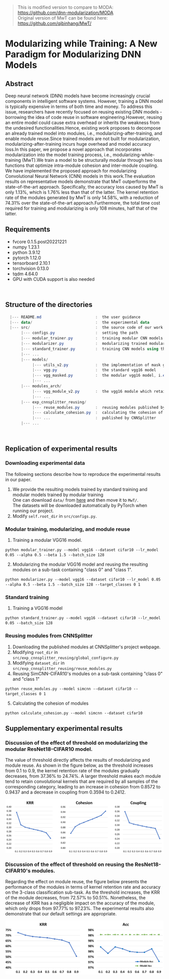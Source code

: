 > This is modified version to compare to MODA: https://github.com/dnn-modularization/MODA <br>
> Original version of MwT can be found here: https://github.com/qibinhang/MwT/

# Modularizing while Training: A New Paradigm for Modularizing DNN Models
## Abstract
Deep neural network (DNN) models have become increasingly crucial components in intelligent software systems. However, training a DNN model is typically expensive in terms of both time and money. To address this issue, researchers have recently focused on reusing existing DNN models - borrowing the idea of code reuse in software engineering.However, reusing an entire model could cause extra overhead or inherits the weakness from the undesired functionalities.Hence, existing work proposes to decompose an already trained model into modules, i.e., modularizing-after-training, and enable module reuse.Since trained models are not built for modularization, modularizing-after-training incurs huge overhead and model accuracy loss.In this paper, we propose a novel approach that incorporates modularization into the model training process, i.e., modularizing-while-training (MwT).We train a model to be structurally modular through two loss functions that optimize intra-module cohesion and inter-module coupling. We have implemented the proposed approach for modularizing Convolutional Neural Network (CNN) models in this work.The evaluation results on representative models demonstrate that MwT outperforms the state-of-the-art approach. Specifically, the accuracy loss caused by MwT is only 1.13%, which is 1.76% less than that of the latter. The kernel retention rate of the modules generated by MwT is only 14.58%, with a reduction of 74.31% over the state-of-the-art approach.Furthermore, the total time cost required for training and modularizing is only 108 minutes, half that of the latter.
## Requirements
+ fvcore 0.1.5.post20221221<br>
+ numpy 1.23.1<br>
+ python 3.9.12<br>
+ pytorch 1.12.0<br>
+ tensorboard 2.10.1<br>
+ torchvision 0.13.0<br>
+ tqdm 4.64.0 <br>
+ GPU with CUDA support is also needed

<br>

## Structure of the directories
```powershell
  |--- README.md                        :  the user guidance
  |--- data/                            :  the experimental data
  |--- src/                             :  the source code of our work
       |--- configs.py                  :  setting the path
       |--- modular_trainer.py          :  training modular CNN models
       |--- modularizer.py              :  modularizing trained modular CNN models and then reusing modules on sub-tasks
       |--- standard_trainer.py         :  training CNN models using the standard training method 
       |--- ...
       |--- models/                    
            |--- utils_v2.py            :  the implementation of mask generator 
            |--- vgg.py                 :  the standard vgg16 model
            |--- vgg_masked.py          :  the modular vgg16 model, i.e., the standard vgg16 model with mask generators
            |--- ...
       |--- modules_arch/
            |--- vgg_module_v2.py       :  the vgg16 module which retains only relevant kernels and removes mask generators.
            |--- ...
       |--- exp_cnnsplitter_reusing/
            |--- reuse_modules.py       :  reusing modules published by CNNSplitter on sub-tasks
            |--- calculate_cohesion.py  :  calculating the cohesion of modules
            |--- ...                    :  published by CNNSplitter
       |--- ...
```

<br>

## Replication of experimental results
### Downloading experimental data
The following sections describe how to reproduce the experimental results in our paper. 
1. We provide the resulting models trained by standard training and modular models trained by modular training<br>
One can download `data/` from [here](https://mega.nz/file/1T8ExJrL#uUr2Jh-j1NN0m575mojKDPiDvn0aZVw_tRIeq9GbhXE) and then move it to `MwT/`.<br>
The datasets will be downloaded automatically by PyTorch when running our project. 
2. Modify `self.root_dir` in `src/configs.py`.

### Modular training, modularizing, and module reuse
1. Training a modular VGG16 model.
```commandline
python modular_trainer.py --model vgg16 --dataset cifar10 --lr_model 0.05 --alpha 0.5 --beta 1.5 --batch_size 128
```

2. Modularizing the modular VGG16 model and reusing the resulting modules on a sub-task containing "class 0" and "class 1".
```commandline
python modularizer.py --model vgg16 --dataset cifar10 --lr_model 0.05 --alpha 0.5 --beta 1.5 --batch_size 128 --target_classes 0 1
```

### Standard training
1. Training a VGG16 model
```commandline
python standard_trainer.py --model vgg16 --dataset cifar10 --lr_model 0.05 --batch_size 128
```

### Reusing modules from CNNSplitter
1. Downloading the published modules at CNNSplitter's project webpage.
2. Modifying `root_dir` in `src/exp_cnnsplitter_reusing/global_configure.py`
3. Modifying `dataset_dir` in `src/exp_cnnsplitter_reusing/reuse_modules.py`
4. Reusing SimCNN-CIFAR10's modules on a sub-task containing "class 0" and "class 1"
```commandline
python reuse_modules.py --model simcnn --dataset cifar10 --target_classes 0 1
```
5. Calculating the cohesion of modules
```commandline
python calculate_cohesion.py --model simcnn --dataset cifar10
```

## Supplementary experimental results
### Discussion of the effect of threshold on modularizing the modular ResNet18-CIFAR10 model.
The value of threshold directly affects the results of modularizing and module reuse. 
As shown in the figure below, as the threshold increases from 0.1 to 0.9, the kernel retention rate of the modules gradually decreases, from 37.36% to 24.74%. 
A larger threshold makes each module tend to retain convolutional kernels that are required by all samples of the corresponding category, leading to an increase in cohesion from 0.8572 to 0.9437 and a decrease in coupling from 0.3594 to 0.2412. 

![img](https://github.com/qibinhang/MwT/blob/main/src/rq4_thres_modularize.png)


### Discussion of the effect of threshold on reusing the ResNet18-CIFAR10's modules.
Regarding the effect on module reuse, the figure below presents the performance of the modules in terms of kernel retention rate and accuracy on the 3-class classification sub-task. 
As the threshold increases, the KRR of the module decreases, from 72.57% to 50.51%. 
Nonetheless, the decrease of KRR has a negligible impact on the accuracy of the module, which only drops from 97.77% to 97.23%. 
The experimental results also demonstrate that our default settings are appropriate.

![img](https://github.com/qibinhang/MwT/blob/main/src/rq4_thres_reuse.png)

